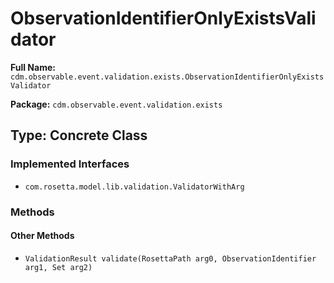 # ObservationIdentifierOnlyExistsValidator

**Full Name:** `cdm.observable.event.validation.exists.ObservationIdentifierOnlyExistsValidator`

**Package:** `cdm.observable.event.validation.exists`

## Type: Concrete Class

### Implemented Interfaces

- `com.rosetta.model.lib.validation.ValidatorWithArg`

### Methods

#### Other Methods

- `ValidationResult validate(RosettaPath arg0, ObservationIdentifier arg1, Set arg2)`

